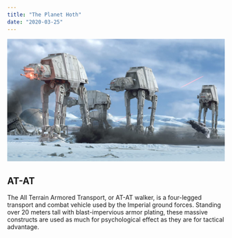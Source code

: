 ```yaml
---
title: "The Planet Hoth"
date: "2020-03-25"
---
```


![Mustafar](./AT-AT_HOTH.jpeg)

## AT-AT

The All Terrain Armored Transport, or AT-AT walker, is a four-legged transport and combat vehicle used by the Imperial ground forces. Standing over 20 meters tall with blast-impervious armor plating, these massive constructs are used as much for psychological effect as they are for tactical advantage.


